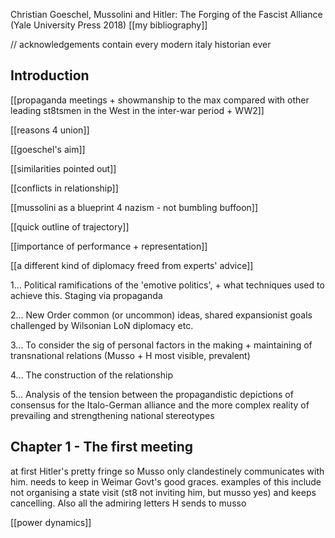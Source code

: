 Christian Goeschel, Mussolini and Hitler: The Forging of the Fascist Alliance (Yale University Press 2018)
[[my bibliography]]

// acknowledgements contain every modern italy historian ever

## Introduction

[[propaganda meetings + showmanship to the max compared with other leading st8tsmen in the West in the inter-war period + WW2]]

[[reasons 4 union]]

[[goeschel's aim]]

[[similarities pointed out]]

[[conflicts in relationship]] 

[[mussolini as a blueprint 4 nazism - not bumbling buffoon]]

[[quick outline of trajectory]]

[[importance of performance + representation]]

[[a different kind of diplomacy freed from experts' advice]]

1... Political ramifications of the 'emotive politics', + what techniques used to achieve this. Staging via propaganda

2... New Order common (or uncommon) ideas, shared expansionist goals challenged by Wilsonian LoN diplomacy etc.

3... To consider the sig of personal factors in the making + maintaining of transnational relations (Musso + H most visible, prevalent)

4... The construction of the relationship

5... Analysis of the tension between the propagandistic depictions of consensus for the Italo-German alliance and the more complex reality of prevailing and strengthening national stereotypes

## Chapter 1 - The first meeting
at first Hitler's pretty fringe so Musso only clandestinely communicates with him. needs to keep in Weimar Govt's good graces. examples of this include not organising a state visit (st8 not inviting him, but musso yes) and keeps cancelling. Also all the admiring letters H sends to musso


[[power dynamics]]
